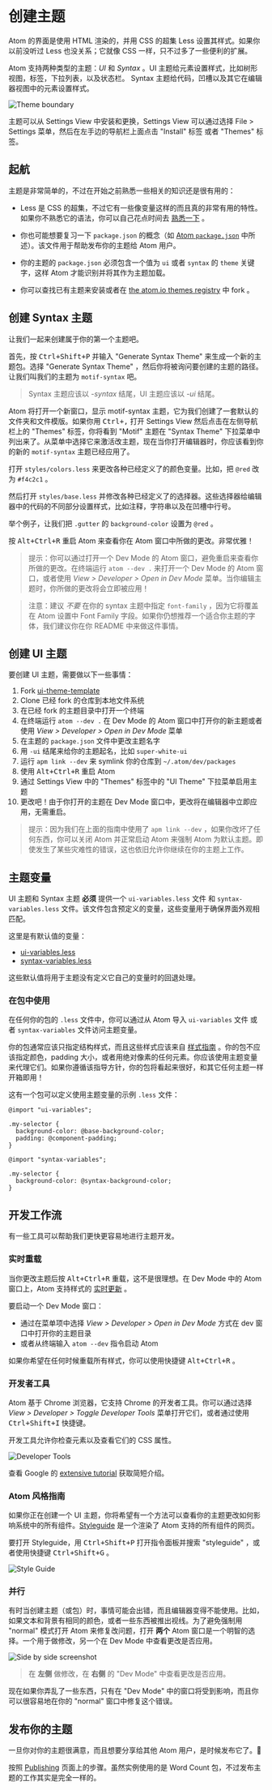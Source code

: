 # 创建主题

Atom 的界面是使用 HTML 渲染的，并用 CSS 的超集 Less 设置其样式。如果你以前没听过 Less 也没关系；它就像 CSS 一样，只不过多了一些便利的扩展。

Atom 支持两种类型的主题：*UI* 和 *Syntax* 。UI 主题给元素设置样式，比如树形视图，标签，下拉列表，以及状态栏。 Syntax 主题给代码，凹槽以及其它在编辑器视图中的元素设置样式。

![Theme boundary](https://flight-manual.atom.io/hacking-atom/images/theme-boundary.png)

主题可以从 Settings View 中安装和更换，Settings View 可以通过选择 File > Settings 菜单，然后在左手边的导航栏上面点击 "Install" 标签 或者 "Themes" 标签。

## 起航

主题是非常简单的，不过在开始之前熟悉一些相关的知识还是很有用的：

* Less 是 CSS 的超集，不过它有一些像变量这样的而且真的非常有用的特性。如果你不熟悉它的语法，你可以自己花点时间去 [熟悉一下](https://speakerdeck.com/danmatthews/less-css) 。

* 你也可能想要复习一下 `package.json` 的概念（如 [Atom `package.json`](/windows/chapter3/package-word-count?id=packagejson) 中所述）。该文件用于帮助发布你的主题给 Atom 用户。

* 你的主题的 `package.json` 必须包含一个值为 `ui` 或者 `syntax` 的 `theme` 关键字，这样 Atom 才能识别并将其作为主题加载。

* 你可以查找已有主题来安装或者在 [the atom.io themes registry](https://atom.io/themes) 中 fork 。

## 创建 Syntax 主题

让我们一起来创建属于你的第一个主题吧。

首先，按 <kbd>Ctrl+Shift+P</kbd> 并输入 "Generate Syntax Theme" 来生成一个新的主题包。选择 "Generate Syntax Theme" ，然后你将被询问要创建的主题的路径。让我们叫我们的主题为 `motif-syntax` 吧。

> Syntax 主题应该以 *-syntax* 结尾，UI 主题应该以 *-ui* 结尾。

Atom 将打开一个新窗口，显示 motif-syntax 主题，它为我们创建了一套默认的文件夹和文件模版。如果你用 <kbd>Ctrl+,</kbd> 打开 Settings View 然后点击在左侧导航栏上的 "Themes" 标签，你将看到 "Motif" 主题在 "Syntax Theme" 下拉菜单中列出来了。从菜单中选择它来激活改主题，现在当你打开编辑器时，你应该看到你的新的 `motif-syntax` 主题已经应用了。

打开 `styles/colors.less` 来更改各种已经定义了的颜色变量。比如，把 `@red` 改为 `#f4c2c1` 。

然后打开 `styles/base.less` 并修改各种已经定义了的选择器。这些选择器给编辑器中的代码的不同部分设置样式，比如注释，字符串以及在凹槽中行号。

举个例子，让我们把 `.gutter` 的 `background-color` 设置为 `@red` 。

按 <kbd>Alt+Ctrl+R</kbd> 重启 Atom 来查看你在 Atom 窗口中所做的更改。非常优雅！

> 提示：你可以通过打开一个 Dev Mode 的 Atom 窗口，避免重启来查看你所做的更改。在终端运行 `atom --dev .` 来打开一个 Dev Mode 的 Atom 窗口，或者使用 *View > Developer > Open in Dev Mode* 菜单。当你编辑主题时，你所做的更改将会立即被应用！

> 注意：建议 *不要* 在你的 syntax 主题中指定 `font-family` ，因为它将覆盖在 Atom 设置中 Font Family 字段。如果你仍想推荐一个适合你主题的字体，我们建议你在你 README 中来做这件事情。

## 创建 UI 主题

要创建 UI 主题，需要做以下一些事情：

1. Fork [ui-theme-template](https://github.com/atom-community/ui-theme-template)
2. Clone 已经 fork 的仓库到本地文件系统
3. 在已经 fork 的主题目录中打开一个终端
4. 在终端运行 `atom --dev .` 在 Dev Mode 的 Atom 窗口中打开你的新主题或者使用 *View > Developer > Open in Dev Mode* 菜单
5. 在主题的 `package.json` 文件中更改主题名字
6. 用 `-ui` 结尾来给你的主题起名，比如 `super-white-ui`
7. 运行 `apm link --dev` 来 symlink 你的仓库到 `~/.atom/dev/packages`
8. 使用 <kbd>Alt+Ctrl+R</kbd> 重启 Atom
9. 通过 Settings View 中的 "Themes" 标签中的 "UI Theme" 下拉菜单启用主题
10. 更改吧！由于你打开的主题在 Dev Mode 窗口中，更改将在编辑器中立即应用，无需重启。

> 提示：因为我们在上面的指南中使用了 `apm link --dev` ，如果你改坏了任何东西，你可以关闭 Atom 并正常启动 Atom 来强制 Atom 为默认主题。即使发生了某些灾难性的错误，这也依旧允许你继续在你的主题上工作。

## 主题变量

UI 主题和 Syntax 主题 **必须** 提供一个 `ui-variables.less` 文件 和 `syntax-variables.less` 文件。该文件包含预定义的变量，这些变量用于确保界面外观相匹配。

这里是有默认值的变量：

* [ui-variables.less](https://github.com/atom/atom/blob/master/static/variables/ui-variables.less)
* [syntax-variables.less](https://github.com/atom/atom/blob/master/static/variables/syntax-variables.less)

这些默认值将用于主题没有定义它自己的变量时的回退处理。

### 在包中使用

在任何你的包的 `.less` 文件中，你可以通过从 Atom 导入 `ui-variables` 文件 或者 `syntax-variables` 文件访问主题变量。

你的包通常应该只指定结构样式，而且这些样式应该来自 [样式指南](https://github.com/atom/styleguide) 。你的包不应该指定颜色，padding 大小，或者用绝对像素的任何元素。你应该使用主题变量来代理它们。如果你遵循该指导方针，你的包将看起来很好，和其它任何主题一样开箱即用！

这有一个包可以定义使用主题变量的示例 `.less` 文件：

```less
@import "ui-variables";

.my-selector {
  background-color: @base-background-color;
  padding: @component-padding;
}
```

```less
@import "syntax-variables";

.my-selector {
  background-color: @syntax-background-color;
}
```

## 开发工作流

有一些工具可以帮助我们更快更容易地进行主题开发。

### 实时重载

当你更改主题后按 <kbd>Alt+Ctrl+R</kbd> 重载，这不是很理想。在 Dev Mode 中的 Atom 窗口上，Atom 支持样式的 [实时更新](https://github.com/atom/dev-live-reload) 。

要启动一个 Dev Mode 窗口：

* 通过在菜单项中选择 *View > Developer > Open in Dev Mode* 方式在 dev 窗口中打开你的主题目录
* 或者从终端输入 `atom --dev` 指令启动 Atom

如果你希望在任何时候重载所有样式，你可以使用快捷键 <kbd>Alt+Ctrl+R</kbd> 。

### 开发者工具

Atom 基于 Chrome 浏览器，它支持 Chrome 的开发者工具。你可以通过选择 *View > Developer > Toggle Developer Tools* 菜单打开它们，或者通过使用 <kbd>Ctrl+Shift+I</kbd> 快捷键。

开发工具允许你检查元素以及查看它们的 CSS 属性。

![Developer Tools](https://flight-manual.atom.io/hacking-atom/images/dev-tools.png)

查看 Google 的 [extensive tutorial](https://developer.chrome.com/devtools/docs/dom-and-styles) 获取简短介绍。

### Atom 风格指南

如果你正在创建一个 UI 主题，你将希望有一个方法可以查看你的主题更改如何影响系统中的所有组件。[Styleguide](https://github.com/atom/styleguide) 是一个渲染了 Atom 支持的所有组件的网页。

要打开 Styleguide，用 <kbd>Ctrl+Shift+P</kbd> 打开指令面板并搜索 "styleguide" ，或者使用快捷键 <kbd>Ctrl+Shift+G</kbd> 。

![Style Guide](https://flight-manual.atom.io/hacking-atom/images/styleguide.png)

### 并行

有时当创建主题（或包）时，事情可能会出错，而且编辑器变得不能使用。比如，如果文本和背景有相同的颜色，或者一些东西被推出视线。为了避免强制用 "normal" 模式打开 Atom 来修复改问题，打开 **两个** Atom 窗口是一个明智的选择。一个用于做修改，另一个在 Dev Mode 中查看更改是否应用。

![Side by side screenshot](https://flight-manual.atom.io/hacking-atom/images/theme-side-by-side.png)

> 在 **左侧** 做修改，在 **右侧** 的 "Dev Mode" 中查看更改是否应用。

现在如果你弄乱了一些东西，只有在 "Dev Mode" 中的窗口将受到影响，而且你可以很容易地在你的 "normal" 窗口中修复这个错误。

## 发布你的主题

一旦你对你的主题很满意，而且想要分享给其他 Atom 用户，是时候发布它了。:tada:

按照 [Publishing](/windows/chapter3/publishing) 页面上的步骤。虽然实例使用的是 Word Count 包，不过发布主题的工作其实是完全一样的。
